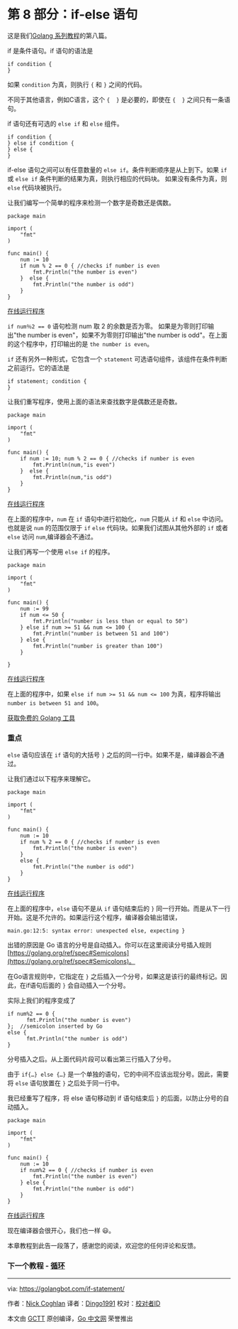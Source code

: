 # 第 8 部分：if-else 语句

这是我们[Golang 系列教程](https://golangbot.com/learn-golang-series/)的第八篇。

if 是条件语句。if 语句的语法是

```golang
if condition {  
}
```

如果 `condition` 为真，则执行 `{` 和 `}` 之间的代码。

不同于其他语言，例如C语言，这个 `{  }` 是必要的，即使在 `{  }` 之间只有一条语句。

if 语句还有可选的 `else if` 和 `else` 组件。

```golang
if condition {  
} else if condition {
} else {
}
```

if-else 语句之间可以有任意数量的 `else if`。条件判断顺序是从上到下。如果 `if` 或 `else if` 条件判断的结果为真，则执行相应的代码块。 如果没有条件为真，则 `else` 代码块被执行。

让我们编写一个简单的程序来检测一个数字是奇数还是偶数。

```golang
package main

import (  
    "fmt"
)

func main() {  
    num := 10
    if num % 2 == 0 { //checks if number is even
        fmt.Println("the number is even") 
    }  else {
        fmt.Println("the number is odd")
    }
}
```
[在线运行程序](https://play.golang.org/p/vWfN8UqZUr)

`if num％2 == 0` 语句检测 num 取 2 的余数是否为零。 如果是为零则打印输出"the number is even"，如果不为零则打印输出"the number is odd"。在上面的这个程序中，打印输出的是 `the number is even`。

`if` 还有另外一种形式，它包含一个 `statement` 可选语句组件，该组件在条件判断之前运行。它的语法是

```golang
if statement; condition {  
}
```

让我们重写程序，使用上面的语法来查找数字是偶数还是奇数。

```golang
package main

import (  
    "fmt"
)

func main() {  
    if num := 10; num % 2 == 0 { //checks if number is even
        fmt.Println(num,"is even") 
    }  else {
        fmt.Println(num,"is odd")
    }
}
```
[在线运行程序](https://play.golang.org/p/_X9q4MWr4s)

在上面的程序中，`num` 在 `if` 语句中进行初始化，`num` 只能从 `if` 和 `else` 中访问。也就是说 `num` 的范围仅限于 `if`  `else` 代码块。如果我们试图从其他外部的 `if` 或者 `else` 访问 `num`,编译器会不通过。

让我们再写一个使用 `else if` 的程序。

```golang
package main

import (  
    "fmt"
)

func main() {  
    num := 99
    if num <= 50 {
        fmt.Println("number is less than or equal to 50")
    } else if num >= 51 && num <= 100 {
        fmt.Println("number is between 51 and 100")
    } else {
        fmt.Println("number is greater than 100")
    }

}
```
[在线运行程序](https://play.golang.org/p/Eji7vmb17Q)

在上面的程序中，如果 `else if num >= 51 && num <= 100` 为真，程序将输出 `number is between 51 and 100`。

[获取免费的 Golang 工具](https://app.mailerlite.com/webforms/popup/p8t5t8)

### 重点

`else` 语句应该在 `if` 语句的大括号 `}` 之后的同一行中。如果不是，编译器会不通过。

让我们通过以下程序来理解它。

```golang
package main

import (  
    "fmt"
)

func main() {  
    num := 10
    if num % 2 == 0 { //checks if number is even
        fmt.Println("the number is even") 
    }  
    else {
        fmt.Println("the number is odd")
    }
}
```
[在线运行程序](https://play.golang.org/p/RYNqZZO2F9)

在上面的程序中，`else` 语句不是从 `if` 语句结束后的 `}` 同一行开始。而是从下一行开始。这是不允许的。如果运行这个程序，编译器会输出错误，

```golang
main.go:12:5: syntax error: unexpected else, expecting }
```

出错的原因是 Go 语言的分号是自动插入。你可以在这里阅读分号插入规则 [https://golang.org/ref/spec#Semicolons](https://golang.org/ref/spec#Semicolons)。

在Go语言规则中，它指定在 `}` 之后插入一个分号，如果这是该行的最终标记。因此，在if语句后面的 `}` 会自动插入一个分号。

实际上我们的程序变成了

```golang
if num%2 == 0 {  
      fmt.Println("the number is even") 
};  //semicolon inserted by Go
else {  
      fmt.Println("the number is odd")
}
```

分号插入之后。从上面代码片段可以看出第三行插入了分号。

由于 `if{…} else {…}` 是一个单独的语句，它的中间不应该出现分号。因此，需要将 `else` 语句放置在 `}` 之后处于同一行中。

我已经重写了程序，将 else 语句移动到 if 语句结束后 `}` 的后面，以防止分号的自动插入。

```golang
package main

import (  
    "fmt"
)

func main() {  
    num := 10
    if num%2 == 0 { //checks if number is even
        fmt.Println("the number is even") 
    } else {
        fmt.Println("the number is odd")
    }
}
```
[在线运行程序](https://play.golang.org/p/hv_27vbIBC)

现在编译器会很开心，我们也一样 😃。

本章教程到此告一段落了，感谢您的阅读，欢迎您的任何评论和反馈。

### 下一个教程 - [循环](https://golangbot.com/loops/)

----------------

via: https://golangbot.com/if-statement/

作者：[Nick Coghlan](https://golangbot.com/about/)
译者：[Dingo1991](https://github.com/Dingo1991)
校对：[校对者ID](https://github.com/校对者ID)

本文由 [GCTT](https://github.com/studygolang/GCTT) 原创编译，[Go 中文网](https://studygolang.com/) 荣誉推出
